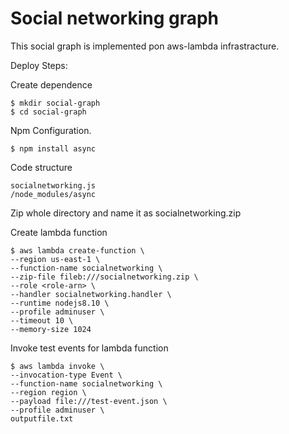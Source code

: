 # Social networking graph

This social graph is implemented pon aws-lambda infrastracture.

Deploy Steps:

Create dependence
```
$ mkdir social-graph
$ cd social-graph
```

Npm Configuration.
```
$ npm install async
```

Code structure
```
socialnetworking.js
/node_modules/async
```

Zip whole directory and name it as socialnetworking.zip

Create lambda function 
```
$ aws lambda create-function \
--region us-east-1 \
--function-name socialnetworking \
--zip-file fileb:///socialnetworking.zip \
--role <role-arn> \
--handler socialnetworking.handler \
--runtime nodejs8.10 \
--profile adminuser \
--timeout 10 \
--memory-size 1024
```

Invoke test events for lambda function
```
$ aws lambda invoke \
--invocation-type Event \
--function-name socialnetworking \
--region region \
--payload file:///test-event.json \
--profile adminuser \
outputfile.txt
``` 